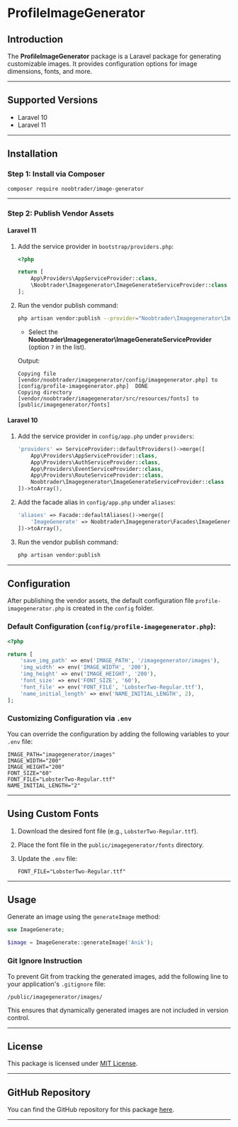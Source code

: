 # ProfileImageGenerator

## Introduction
The **ProfileImageGenerator** package is a Laravel package for generating customizable images. It provides configuration options for image dimensions, fonts, and more.

---

## Supported Versions
- Laravel 10
- Laravel 11

---

## Installation

### Step 1: Install via Composer
```bash
composer require noobtrader/image-generator
```

---

### Step 2: Publish Vendor Assets
#### Laravel 11

1. Add the service provider in `bootstrap/providers.php`:

   ```php
   <?php

   return [
       App\Providers\AppServiceProvider::class,
       \Noobtrader\Imagegenerator\ImageGenerateServiceProvider::class
   ];
   ```

2. Run the vendor publish command:

   ```bash
   php artisan vendor:publish --provider="Noobtrader\Imagegenerator\ImageGenerateServiceProvider"
   ```
   - Select the **Noobtrader\Imagegenerator\ImageGenerateServiceProvider** (option `7` in the list).

   Output:
   ```
   Copying file [vendor/noobtrader/imagegenerator/config/imagegenerator.php] to [config/profile-imagegenerator.php]  DONE
   Copying directory [vendor/noobtrader/imagegenerator/src/resources/fonts] to [public/imagegenerator/fonts]
   ```

#### Laravel 10

1. Add the service provider in `config/app.php` under `providers`:

   ```php
   'providers' => ServiceProvider::defaultProviders()->merge([
       App\Providers\AppServiceProvider::class,
       App\Providers\AuthServiceProvider::class,
       App\Providers\EventServiceProvider::class,
       App\Providers\RouteServiceProvider::class,
       Noobtrader\Imagegenerator\ImageGenerateServiceProvider::class
   ])->toArray(),
   ```

2. Add the facade alias in `config/app.php` under `aliases`:

   ```php
   'aliases' => Facade::defaultAliases()->merge([
       'ImageGenerate' => Noobtrader\Imagegenerator\Facades\ImageGenerateFacade::class
   ])->toArray(),
   ```

3. Run the vendor publish command:

   ```bash
   php artisan vendor:publish
   ```

---

## Configuration

After publishing the vendor assets, the default configuration file `profile-imagegenerator.php` is created in the `config` folder.

### Default Configuration (`config/profile-imagegenerator.php`):
```php
<?php

return [
    'save_img_path' => env('IMAGE_PATH', '/imagegenerator/images'),
    'img_width' => env('IMAGE_WIDTH', '200'),
    'img_height' => env('IMAGE_HEIGHT', '200'),
    'font_size' => env('FONT_SIZE', '60'),
    'font_file' => env('FONT_FILE', 'LobsterTwo-Regular.ttf'),
    'name_initial_length' => env('NAME_INITIAL_LENGTH', 2),
];
```

### Customizing Configuration via `.env`
You can override the configuration by adding the following variables to your `.env` file:
```env
IMAGE_PATH="imagegenerator/images"
IMAGE_WIDTH="200"
IMAGE_HEIGHT="200"
FONT_SIZE="60"
FONT_FILE="LobsterTwo-Regular.ttf"
NAME_INITIAL_LENGTH="2"
```

---

## Using Custom Fonts

1. Download the desired font file (e.g., `LobsterTwo-Regular.ttf`).
2. Place the font file in the `public/imagegenerator/fonts` directory.
3. Update the `.env` file:

   ```env
   FONT_FILE="LobsterTwo-Regular.ttf"
   ```

---

## Usage

Generate an image using the `generateImage` method:

```php
use ImageGenerate;

$image = ImageGenerate::generateImage('Anik');
```

### Git Ignore Instruction

To prevent Git from tracking the generated images, add the following line to your application's `.gitignore` file:

`/public/imagegenerator/images/`

This ensures that dynamically generated images are not included in version control.


---

## License
This package is licensed under [MIT License](LICENSE).


---

## GitHub Repository
You can find the GitHub repository for this package [here](https://github.com/anikrahman0/image-generator.git).


---

